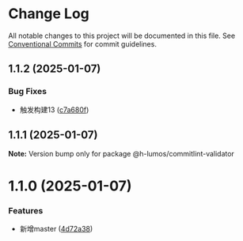# Change Log

All notable changes to this project will be documented in this file.
See [Conventional Commits](https://conventionalcommits.org) for commit guidelines.

## 1.1.2 (2025-01-07)


### Bug Fixes

*  触发构建13 ([c7a680f](https://github.com/encode-studio-fe/fe-spec/commit/c7a680f576d27eb6b2eb704a4185edf0122c7cc7))





## 1.1.1 (2025-01-07)

**Note:** Version bump only for package @h-lumos/commitlint-validator





# 1.1.0 (2025-01-07)


### Features

* 新增master ([4d72a38](https://github.com/encode-studio-fe/fe-spec/commit/4d72a3861e4e7bd7a76ed375d4e0b6944833ae65))
